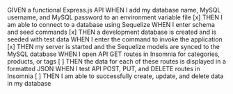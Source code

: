 GIVEN a functional Express.js API
WHEN I add my database name, MySQL username, and MySQL password to an environment variable file
[x] THEN I am able to connect to a database using Sequelize
WHEN I enter schema and seed commands
[x] THEN a development database is created and is seeded with test data
WHEN I enter the command to invoke the application
[x] THEN my server is started and the Sequelize models are synced to the MySQL database
WHEN I open API GET routes in Insomnia for categories, products, or tags
[ ] THEN the data for each of these routes is displayed in a formatted JSON
WHEN I test API POST, PUT, and DELETE routes in Insomnia
[ ] THEN I am able to successfully create, update, and delete data in my database